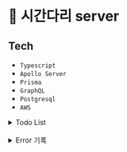 # 🚀 시간다리 server

## Tech
- `Typescript`
- `Apollo Server`
- `Prisma`
- `GraphQL`
- `Postgresql`
- `AWS`

<details>
<summary>Todo List</summary>

- 회원가입
  - [x] phone & email 회원 가입
  - [x] username 중복 확인
  - [x] email 형식 확인 ~~fe에서 구현~~
  - [x] password 형식 확인 ~~fe에서 구현~~
- 유저
  - [x] 프로필 변경 (username, 위치, 프로필 사진)
  - [ ] 거래현황 보기
  - [x] 관심 목록 보기
  - [ ] 계정 변경 (휴대폰 번호, email)
  - [ ] 차단 관리 (새로운 테이블이 필요할것 같음)
  - [ ] 회원 탈퇴
- 로그인
  - [x] 사용자 email * pw 조회
  - [x] 사용자 phone 조회
  - [ ] 로그인 API
- 회원정보 찾기
  - [x] 사용자 email 조회
  - [x] password 변경
- 알림
  - [x] Insert Notifications
  - [x] 알림 목록 보기
  - [x] 알림 삭제
  - [x] 알림 읽음
  - [ ] Push 알림 [FCM, kakao api]
  - [ ] 알림 on off
- 게시글
  - [x] 게시글 업로드
  - [x] 게시글 삭제
  - [ ] 게시글 수정
  - [x] 상세 보기
  - [x] 리스트 보기
  - [x] 관심
  - [x] 상품 검색
- 댓글
  - [x] 댓글 작성
  - [x] 댓글 수정
  - [x] 댓글 삭제
- 배너
  - [x] 배너 생성
  - [x] 배너 삭제
  - [x] 배너 보기
- 공지사항 & 이벤트
  - [x] 등록
  - [x] 삭제
  - [x] 보기
  - [ ] 수정
  - [ ] 리스트
- 고객센터
  - [ ] FAQ
  - [ ] 문의하기
</details>
<br>
<details>
<summary>Error 기록</summary>

![스크린샷 2021-07-15 오후 9 26 54](https://user-images.githubusercontent.com/45463495/125788060-a94d64d9-f6ab-4e11-9327-65210677c004.png)
nodejs 메모리 초과 에러가 생겨서
```
$ heroku config:set NODE_OPTIONS="--max_old_space_size=2560"
```
위와 같은 명령어를 쳐서 메모리를 증가 시키고 재배포하니 서버 구동은 되나 
```
2021-07-15T12:35:00.053033+00:00 heroku[web.1]: Process running mem=600M(117.2%)
2021-07-15T12:35:00.065659+00:00 heroku[web.1]: Error R14 (Memory quota exceeded)
```
위와 같은 메모리 할당량을 초괴했다는 로그가 기록되고 있어서 추후에 aws Lightsail로 서버를 변경할 예정

</details>

